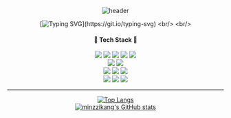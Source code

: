 <div align="center">
  
  ![header](https://capsule-render.vercel.app/api?type=waving&text=Minji&height=200&fontSize=90&fontColor=ffffff)


[![Typing SVG](https://readme-typing-svg.demolab.com?font=Nanum+Gothic+Coding&pause=1000&color=000000&random=false&width=435&lines=%EB%8F%84%EC%A0%84%ED%95%98%EB%8A%94+%EA%B2%83%EC%9D%84+%EB%91%90%EB%A0%A4%EC%9B%8C%ED%95%98%EC%A7%80+%EC%95%8A%EB%8A%94+%EA%B0%95%EB%AF%BC%EC%A7%80%EC%9E%85%EB%8B%88%EB%8B%A4.)](https://git.io/typing-svg)
<br/>
<br/>

####  :star2: Tech Stack :star2:

<img src="https://img.shields.io/badge/REACT-61DAFB?style=for-the-badge&logo=react&logoColor=white">
<img src="https://img.shields.io/badge/VUE-4FC08D?style=for-the-badge&logo=vuedotjs&logoColor=white">
<img src="https://img.shields.io/badge/JAVASCRIPT-F7DF1E?style=for-the-badge&logo=javascript&logoColor=black">
<img src="https://img.shields.io/badge/HTML5-E34F26?style=for-the-badge&logo=html5&logoColor=white">
<img src="https://img.shields.io/badge/CSS-1572B6?style=for-the-badge&logo=css3&logoColor=white">
<br>
<img src="https://img.shields.io/badge/DJANGO-092E20?style=for-the-badge&logo=django&logoColor=white">
<img src="https://img.shields.io/badge/PYTHON-3776AB?style=for-the-badge&logo=Python&logoColor=white"><br>
<img src="https://img.shields.io/badge/GITHUB-181717?style=for-the-badge&logo=github&logoColor=white">
<img src="https://img.shields.io/badge/FIGMA-F24E1E?style=for-the-badge&logo=figma&logoColor=white">
<img src="https://img.shields.io/badge/JIRA-0052CC?style=for-the-badge&logo=jirasoftware&logoColor=white">
<br>
<img src="https://img.shields.io/badge/ADOBEPHOTOSHOP-31A8FF?style=for-the-badge&logo=Adobephotoshop&logoColor=white">
<img src="https://img.shields.io/badge/ADOBEILLUSTRATOR-FF9A00?style=for-the-badge&logo=Adobeillustrator&logoColor=white">
<img src="https://img.shields.io/badge/ADOBEPREMIEREPRO-9999FF?style=for-the-badge&logo=Adobepremierepro&logoColor=white">
<br>
<hr>

[![Top Langs](https://github-readme-stats.vercel.app/api/top-langs/?username=minzzikang)](https://github.com/anuraghazra/github-readme-stats) <br>
[![minzzikang's GitHub stats](https://github-readme-stats.vercel.app/api?username=minzzikang)](https://github.com/minzzikang/github-readme-stats)
<br>


</div>

